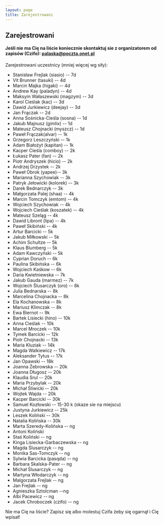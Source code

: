 ```yaml
---
layout: page
title: Zarejestrowani
---
```


## Zarejestrowani

#### Jeśli nie ma Cię na liście koniecznie skontaktuj sie z organizatorem od zapisów (Czifo): palaska@poczta.onet.pl

Zarejestrowani uczestnicy (mniej więcej wg siły):

- Stanisław Frejlak (siasio) -- 7d
- Vít Brunner (tasuki) -- 4d
- Marcin Majka (higaki) -- 4d
- Andrew Kay (paladyn) -- 4d
- Maksym Wałaszewski (magzym) -- 3d
- Karol Cieślak (kac) -- 3d
- Dawid Jurkiewicz (deejay) -- 3d
- Jan Frączak -- 2d
- Anna Sośnicka-Cieśla (sosna) -- 1d
- Jakub Majnusz (gimlix) -- 1d
- Mateusz Chojnacki (myszcz) -- 1d
- Paweł Frączak(alvar) -- 1k
- Grzegorz Leszczyński -- 1k
- Adam Białożyt (kapitan) -- 1k
- Kacper Cieśla (comboy) -- 2k
- Łukasz Pater (fan) -- 2k
- Piotr Andryszek (hicio) -- 2k
- Andrzej Drzystek -- 2k
- Paweł Obrok (yapee)-- 3k
- Marianna Szychowiak -- 3k
- Patryk Jełowicki (kolorek) -- 3k
- Darek Bednarczyk -- 3k
- Małgorzata Palej (shaa) -- 4k
- Marcin Tomczyk (emtom) -- 4k
- Wojciech Szychowiak -- 4k
- Wojciech Cieślak (koszatek) -- 4k
- Mateusz Szeląg -- 4k
- Dawid Libront (lipa) -- 4k
- Paweł Skibiński -- 4k
- Artur Barcicki -- 5k
- Jakub Miłkowski -- 5k
- Achim Schultze -- 5k
- Klaus Blumberg -- 5k
- Adam Kawczyński -- 5k
- Cyprian Doruch -- 6k
- Paulina Skibińska -- 6k
- Wojciech Kaśkow -- 6k
- Daria Kwietniewska -- 7k
- Jakub Gauda (marmez) -- 7k
- Wojciech Ślusarczyk (oro) -- 8k
- Julia Bednarska -- 8k
- Marcelina Chojnacka -- 8k
- Ela Kochanowska -- 8k
- Mariusz Klimczak -- 8k
- Ewa Biernot -- 9k
- Bartek Lisiecki (hino) -- 10k
- Anna Cieślak -- 10k
- Marcel Mroczek -- 10k
- Tymek Barcicki -- 12k
- Piotr Chojnacki -- 13k
- Maria Kluziak -- 14k
- Magda Walkiewicz -- 17k
- Aleksander Tytus -- 17k
- Jan Opawski -- 18k
- Joanna Żebrowska -- 20k
- Joanna Długosz -- 20k
- Klaudia Srul -- 20k
- Maria Przybylak -- 20k
- Michał Śliwicki -- 20k
- Wojtek Wajda -- 20k
- Kacper Barcicki -- 30k
- Samuel Kozłowski --  15-30 k (okaze sie na miejscu)
- Justyna Jurkiewicz -- 25k
- Leszek Koliński -- 30k
- Natalia Kolińska -- 30k
- Marta Szeredy-Kolińska -- ng
- Antoni Koliński
- Staś Koliński -- ng
- Kinga Lisiecka-Garbaczewska -- ng
- Magda Ślusarczyk -- ng
- Monika Sas-Tomczyk -- ng
- Sylwia Barcicka (pasqda) -- ng
- Barbara Skalska-Pater -- ng
- Michał Ślusarczyk -- ng
- Martyna Włodarczyk -- ng
- Malgorzata Frejlak -- ng
- Jan Frejlak -- ng
- Agnieszka Sztolcman  --ng
- Albi Pacewicz -- ng
- Jacek Chroboczek (czifo) -- ng



Nie ma Cię na liście?  Zapisz się albo molestuj Czifa żeby się ogarnął i Cię wpisał!
